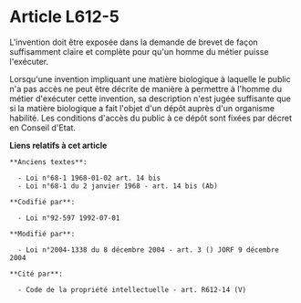 # Article L612-5

L'invention doit être exposée dans la demande de brevet de façon suffisamment claire et complète pour qu'un homme du métier
puisse l'exécuter.

Lorsqu'une invention impliquant une matière biologique à laquelle le public n'a pas accès ne peut être décrite de manière à
permettre à l'homme du métier d'exécuter cette invention, sa description n'est jugée suffisante que si la matière biologique
a fait l'objet d'un dépôt auprès d'un organisme habilité. Les conditions d'accès du public à ce dépôt sont fixées par décret
en Conseil d'Etat.

**Liens relatifs à cet article**

	**Anciens textes**:

	  - Loi n°68-1 1968-01-02 art. 14 bis
	  - Loi n°68-1 du 2 janvier 1968 - art. 14 bis (Ab)

	**Codifié par**:

	  - Loi n°92-597 1992-07-01

	**Modifié par**:

	  - Loi n°2004-1338 du 8 décembre 2004 - art. 3 () JORF 9 décembre 2004

	**Cité par**:

	  - Code de la propriété intellectuelle - art. R612-14 (V)
